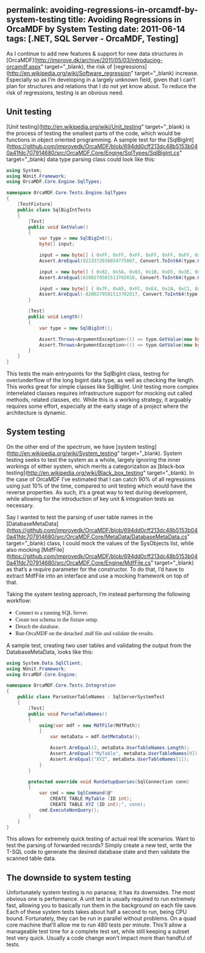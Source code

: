 permalink: avoiding-regressions-in-orcamdf-by-system-testing
title: Avoiding Regressions in OrcaMDF by System Testing
date: 2011-06-14
tags: [.NET, SQL Server - OrcaMDF, Testing]
---
As I continue to add new features &amp; support for new data structures in [OrcaMDF](http://improve.dk/archive/2011/05/03/introducing-orcamdf.aspx" target="_blank), the risk of [regressions](http://en.wikipedia.org/wiki/Software_regression" target="_blank) increase. Especially so as I’m developing in a largely unknown field, given that I can’t plan for structures and relations that I do not yet know about. To reduce the risk of regressions, testing is an obvious need.

## Unit testing

[Unit testing](http://en.wikipedia.org/wiki/Unit_testing" target="_blank) is the process of testing the smallest parts of the code, which would be functions in object oriented programming. A sample test for the [SqlBigInt](https://github.com/improvedk/OrcaMDF/blob/694dd0cff213dc48b5153b040a41fdc707914680/src/OrcaMDF.Core/Engine/SqlTypes/SqlBigInt.cs" target="_blank) data type parsing class could look like this:

```csharp
using System;
using NUnit.Framework;
using OrcaMDF.Core.Engine.SqlTypes;

namespace OrcaMDF.Core.Tests.Engine.SqlTypes
{
	[TestFixture]
	public class SqlBigIntTests
	{
		[Test]
		public void GetValue()
		{
			var type = new SqlBigInt();
			byte[] input;

			input = new byte[] { 0xFF, 0xFF, 0xFF, 0xFF, 0xFF, 0xFF, 0xFF, 0x7F };
			Assert.AreEqual(9223372036854775807, Convert.ToInt64(type.GetValue(input)));

			input = new byte[] { 0x82, 0x5A, 0x03, 0x1B, 0xD5, 0x3E, 0xCD, 0x71 };
			Assert.AreEqual(8200279581513702018, Convert.ToInt64(type.GetValue(input)));

			input = new byte[] { 0x7F, 0xA5, 0xFC, 0xE4, 0x2A, 0xC1, 0x32, 0x8E };
			Assert.AreEqual(-8200279581513702017, Convert.ToInt64(type.GetValue(input)));
		}

		[Test]
		public void Length()
		{
			var type = new SqlBigInt();

			Assert.Throws<ArgumentException>(() => type.GetValue(new byte[9]));
			Assert.Throws<ArgumentException>(() => type.GetValue(new byte[7]));
		}
	}
}
```

This tests the main entrypoints for the SqlBigInt class, testing for over/underflow of the long bigint data type, as well as checking the length. This works great for simple classes like SqlBigInt. Unit testing more complex interrelated classes requires infrastructure support for mocking out called methods, related classes, etc. While this is a working strategy, it arguably requires some effort, especially at the early stage of a project where the architecture is dynamic.

## System testing

On the other end of the spectrum, we have [system testing](http://en.wikipedia.org/wiki/System_testing" target="_blank). System testing seeks to test the system as a whole, largely ignoring the inner workings of either system, which merits a categorization as [black-box testing](http://en.wikipedia.org/wiki/Black_box_testing" target="_blank). In the case of OrcaMDF I’ve estimated that I can catch 90% of all regressions using just 10% of the time, compared to unit testing which would have the reverse properties. As such, it’s a great way to test during development, while allowing for the introduction of key unit &amp; integration tests as necessary.

Say I wanted to test the parsing of user table names in the [DatabaseMetaData](https://github.com/improvedk/OrcaMDF/blob/694dd0cff213dc48b5153b040a41fdc707914680/src/OrcaMDF.Core/MetaData/DatabaseMetaData.cs" target="_blank) class, I could mock the values of the SysObjects list, while also mocking [MdfFile](https://github.com/improvedk/OrcaMDF/blob/694dd0cff213dc48b5153b040a41fdc707914680/src/OrcaMDF.Core/Engine/MdfFile.cs" target="_blank) as that’s a require parameter for the constructor. To do that, I’d have to extract MdfFile into an interface and use a mocking framework on top of that.

Taking the system testing approach, I’m instead performing the following workflow:

<ul>
	<li><span style="font-family: 'Lucida Sans Unicode';">Connect to a running SQL Server.</span></li>
	<li><span style="font-family: 'Lucida Sans Unicode';">Create test schema in the fixture setup.</span></li>
	<li><span style="font-family: 'Lucida Sans Unicode';">Detach the database.</span></li>
	<li><span style="font-family: 'Lucida Sans Unicode';">Run OrcaMDF on the detached .mdf file and validate the results.</span></li>
</ul>

A sample test, creating two user tables and validating the output from the DatabaseMetaData, looks like this:

```csharp
using System.Data.SqlClient;
using NUnit.Framework;
using OrcaMDF.Core.Engine;

namespace OrcaMDF.Core.Tests.Integration
{
	public class ParseUserTableNames : SqlServerSystemTest
	{
		[Test]
		public void ParseTableNames()
		{
			using(var mdf = new MdfFile(MdfPath))
			{
				var metaData = mdf.GetMetaData();

				Assert.AreEqual(2, metaData.UserTableNames.Length);
				Assert.AreEqual("MyTable", metaData.UserTableNames[0]);
				Assert.AreEqual("XYZ", metaData.UserTableNames[1]);
			}
		}

		protected override void RunSetupQueries(SqlConnection conn)
		{
			var cmd = new SqlCommand(@"
				CREATE TABLE MyTable (ID int);
				CREATE TABLE XYZ (ID int);", conn);
			cmd.ExecuteNonQuery();
		}
	}
}
```

This allows for extremely quick testing of actual real life scenarios. Want to test the parsing of forwarded records? Simply create a new test, write the T-SQL code to generate the desired database state and then validate the scanned table data.

## The downside to system testing

Unfortunately system testing is no panacea; it has its downsides. The most obvious one is performance. A unit test is usually required to run extremely fast, allowing you to basically run them in the background on each file save. Each of these system tests takes about half a second to run, being CPU bound. Fortunately, they can be run in parallel without problems. On a quad core machine that’ll allow me to run 480 tests per minute. This’ll allow a manageable test time for a complete test set, while still keeping a subset test very quick. Usually a code change won’t impact more than handful of tests.

